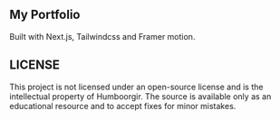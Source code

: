 ## My Portfolio

Built with Next.js, Tailwindcss and Framer motion.

## LICENSE

This project is not licensed under an open-source license and is the intellectual property of Humboorgir. The source is available only as an educational resource and to accept fixes for minor mistakes.
